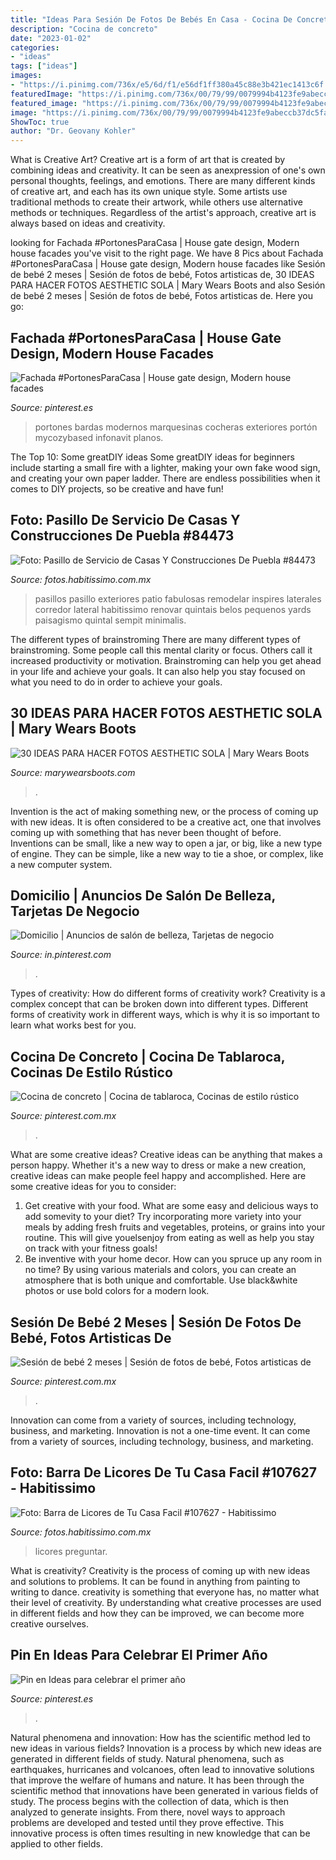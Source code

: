 ```yaml
---
title: "Ideas Para Sesión De Fotos De Bebés En Casa - Cocina De Concreto"
description: "Cocina de concreto"
date: "2023-01-02"
categories:
- "ideas"
tags: ["ideas"]
images:
- "https://i.pinimg.com/736x/e5/6d/f1/e56df1ff380a45c88e3b421ec1413c6f.jpg"
featuredImage: "https://i.pinimg.com/736x/00/79/99/0079994b4123fe9abeccb37dc5fa15a1.jpg"
featured_image: "https://i.pinimg.com/736x/00/79/99/0079994b4123fe9abeccb37dc5fa15a1.jpg"
image: "https://i.pinimg.com/736x/00/79/99/0079994b4123fe9abeccb37dc5fa15a1.jpg"
ShowToc: true
author: "Dr. Geovany Kohler"
---
```



What is Creative Art?
Creative art is a form of art that is created by combining ideas and creativity. It can be seen as anexpression of one's own personal thoughts, feelings, and emotions. There are many different kinds of creative art, and each has its own unique style. Some artists use traditional methods to create their artwork, while others use alternative methods or techniques. Regardless of the artist's approach, creative art is always based on ideas and creativity.

	

		
looking for Fachada #PortonesParaCasa | House gate design, Modern house facades you've visit to the right page. We have 8 Pics about Fachada #PortonesParaCasa | House gate design, Modern house facades like Sesión de bebé 2 meses | Sesión de fotos de bebé, Fotos artisticas de, 30 IDEAS PARA HACER FOTOS AESTHETIC SOLA | Mary Wears Boots and also Sesión de bebé 2 meses | Sesión de fotos de bebé, Fotos artisticas de. Here you go:
		
    
## Fachada #PortonesParaCasa | House Gate Design, Modern House Facades

<img loading=lazy src="https://i.pinimg.com/736x/30/77/bc/3077bcf88f9b870461279d1d0080bf71.jpg" onerror="this.onerror=null;this.src='https://tse1.mm.bing.net/th?id=OIP.iHd3O4i4giBMc0yX_CllbAHaJ3&amp;pid=15.1';" alt="Fachada #PortonesParaCasa | House gate design, Modern house facades">

_Source: pinterest.es_

>portones bardas modernos marquesinas cocheras exteriores portón mycozybased infonavit planos. 

	

The Top 10: Some greatDIY ideas
Some greatDIY ideas for beginners include starting a small fire with a lighter, making your own fake wood sign, and creating your own paper ladder. There are endless possibilities when it comes to DIY projects, so be creative and have fun!

    
## Foto: Pasillo De Servicio De Casas Y Construcciones De Puebla #84473

<img loading=lazy src="https://mx.habcdn.com/photos/project/medium/pasillo-de-servicio_84473.jpg" onerror="this.onerror=null;this.src='https://tse1.mm.bing.net/th?id=OIP.dpk1EXUzRBzxBiXs8Uk58wAAAA&amp;pid=15.1';" alt="Foto: Pasillo de Servicio de Casas Y Construcciones De Puebla #84473">

_Source: fotos.habitissimo.com.mx_

>pasillos pasillo exteriores patio fabulosas remodelar inspires laterales corredor lateral habitissimo renovar quintais belos pequenos yards paisagismo quintal sempit minimalis. 

	

The different types of brainstroming
There are many different types of brainstroming. Some people call this mental clarity or focus. Others call it increased productivity or motivation. Brainstroming can help you get ahead in your life and achieve your goals. It can also help you stay focused on what you need to do in order to achieve your goals.

    
## 30 IDEAS PARA HACER FOTOS AESTHETIC SOLA | Mary Wears Boots

<img loading=lazy src="https://1.bp.blogspot.com/-T9KJtjH9E0s/X1u_D7_7VQI/AAAAAAAAOoM/DRSL0UbP4c4lBQKA45U02HhZsVdTzXhoQCNcBGAsYHQ/s1200/fotos%2Boriginales%2Baesthetic.jpg" onerror="this.onerror=null;this.src='https://tse4.mm.bing.net/th?id=OIP.7W_4qX8vzsaNQYNyTKtDawHaLH&amp;pid=15.1';" alt="30 IDEAS PARA HACER FOTOS AESTHETIC SOLA | Mary Wears Boots">

_Source: marywearsboots.com_

>. 

	

Invention is the act of making something new, or the process of coming up with new ideas. It is often considered to be a creative act, one that involves coming up with something that has never been thought of before. Inventions can be small, like a new way to open a jar, or big, like a new type of engine. They can be simple, like a new way to tie a shoe, or complex, like a new computer system.

    
## Domicilio | Anuncios De Salón De Belleza, Tarjetas De Negocio

<img loading=lazy src="https://i.pinimg.com/736x/e5/6d/f1/e56df1ff380a45c88e3b421ec1413c6f.jpg" onerror="this.onerror=null;this.src='https://tse4.mm.bing.net/th?id=OIP.XtwEFUCxre78bMaLyOsTHAHaKS&amp;pid=15.1';" alt="Domicilio | Anuncios de salón de belleza, Tarjetas de negocio">

_Source: in.pinterest.com_

>. 

	

Types of creativity: How do different forms of creativity work?
Creativity is a complex concept that can be broken down into different types. Different forms of creativity work in different ways, which is why it is so important to learn what works best for you.

    
## Cocina De Concreto | Cocina De Tablaroca, Cocinas De Estilo Rústico

<img loading=lazy src="https://i.pinimg.com/736x/00/79/99/0079994b4123fe9abeccb37dc5fa15a1.jpg" onerror="this.onerror=null;this.src='https://tse2.mm.bing.net/th?id=OIP.7hhJ4-NmVJVEJit3pfleAgHaFj&amp;pid=15.1';" alt="Cocina de concreto | Cocina de tablaroca, Cocinas de estilo rústico">

_Source: pinterest.com.mx_

>. 

	

What are some creative ideas?
Creative ideas can be anything that makes a person happy. Whether it's a new way to dress or make a new creation, creative ideas can make people feel happy and accomplished. Here are some creative ideas for you to consider: 
1. Get creative with your food. What are some easy and delicious ways to add somevity to your diet? Try incorporating more variety into your meals by adding fresh fruits and vegetables, proteins, or grains into your routine. This will give youelsenjoy from eating as well as help you stay on track with your fitness goals! 
2. Be inventive with your home decor. How can you spruce up any room in no time? By using various materials and colors, you can create an atmosphere that is both unique and comfortable. Use black&white photos or use bold colors for a modern look.

    
## Sesión De Bebé 2 Meses | Sesión De Fotos De Bebé, Fotos Artisticas De

<img loading=lazy src="https://i.pinimg.com/736x/9f/41/d8/9f41d8376a1bdd1bc169e05bbc31fc55.jpg" onerror="this.onerror=null;this.src='https://tse4.mm.bing.net/th?id=OIP.zOFcdaUiOfj9f3yvBpp1DQHaLG&amp;pid=15.1';" alt="Sesión de bebé 2 meses | Sesión de fotos de bebé, Fotos artisticas de">

_Source: pinterest.com.mx_

>. 

	

Innovation can come from a variety of sources, including technology, business, and marketing.
Innovation is not a one-time event. It can come from a variety of sources, including technology, business, and marketing.

    
## Foto: Barra De Licores De Tu Casa Facil #107627 - Habitissimo

<img loading=lazy src="https://mx.habcdn.com/photos/project/medium/barra-de-licores_107627.jpg" onerror="this.onerror=null;this.src='https://tse3.mm.bing.net/th?id=OIP._7ELXFlPQ1hE9p_Pvc-5ewHaFj&amp;pid=15.1';" alt="Foto: Barra de Licores de Tu Casa Facil #107627 - Habitissimo">

_Source: fotos.habitissimo.com.mx_

>licores preguntar. 

	

What is creativity?
Creativity is the process of coming up with new ideas and solutions to problems. It can be found in anything from painting to writing to dance. creativity is something that everyone has, no matter what their level of creativity. By understanding what creative processes are used in different fields and how they can be improved, we can become more creative ourselves.

    
## Pin En Ideas Para Celebrar El Primer Año

<img loading=lazy src="https://i.pinimg.com/736x/0f/cd/5b/0fcd5b96b6a9ebd7bae2df9597525cac.jpg" onerror="this.onerror=null;this.src='https://tse2.mm.bing.net/th?id=OIP.rECjwQWG9_tqyS3iduUB9QHaJT&amp;pid=15.1';" alt="Pin en Ideas para celebrar el primer año">

_Source: pinterest.es_

>. 

	

Natural phenomena and innovation: How has the scientific method led to new ideas in various fields?
Innovation is a process by which new ideas are generated in different fields of study. Natural phenomena, such as earthquakes, hurricanes and volcanoes, often lead to innovative solutions that improve the welfare of humans and nature. It has been through the scientific method that innovations have been generated in various fields of study. The process begins with the collection of data, which is then analyzed to generate insights. From there, novel ways to approach problems are developed and tested until they prove effective. This innovative process is often times resulting in new knowledge that can be applied to other fields.

